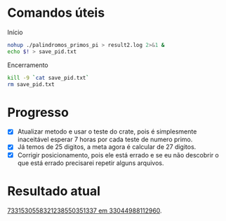 # Comandos úteis
Início
```bash
nohup ./palindromos_primos_pi > result2.log 2>&1 &
echo $! > save_pid.txt
```

Encerramento
```bash
kill -9 `cat save_pid.txt`
rm save_pid.txt
```

# Progresso
- [x] Atualizar metodo e usar o teste do crate, pois é simplesmente inaceitável esperar 7 horas por cada teste de numero primo.
- [x] Já temos de 25 digitos, a meta agora é calcular de 27 digitos.
- [x] Corrigir posicionamento, pois ele está errado e se eu não descobrir o que está errado precisarei repetir alguns arquivos.

# Resultado atual
[7331530558321238550351337 em 33044988112960](https://api.pi.delivery/v1/pi?start=33044988112960&numberOfDigits=25).
